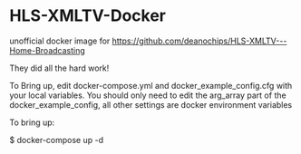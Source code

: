 # HLS-XMLTV-Docker
unofficial docker image for https://github.com/deanochips/HLS-XMLTV---Home-Broadcasting

They did all the hard work!



To Bring up, edit docker-compose.yml and docker_example_config.cfg with your local variables.
You should only need to edit the arg_array part of the docker_example_config, all other settings are docker environment variables

To bring up:

$ docker-compose up -d

